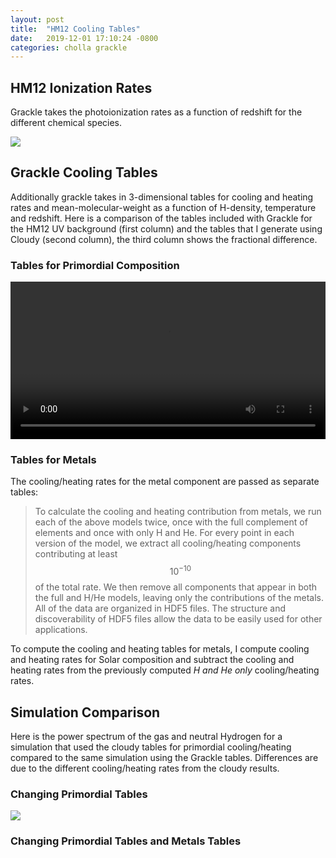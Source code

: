 ```yaml
---
layout: post
title:  "HM12 Cooling Tables"
date:   2019-12-01 17:10:24 -0800
categories: cholla grackle
---
```


## HM12 Ionization Rates

Grackle takes the photoionization rates as a function of redshift for the different chemical species. 

<img src="{{ site.url }}assets/images/hm12_ionization_rates.png"> 


## Grackle Cooling Tables

Additionally grackle takes in 3-dimensional tables for cooling and heating rates and mean-molecular-weight as a function of H-density, temperature and redshift. Here is a comparison of the tables included with Grackle for the HM12 UV background (first column) and the tables that I generate using Cloudy (second column), the third column shows the fractional difference. 


### Tables for Primordial Composition

<div style="text-align: center">
<video src="{{ site.url }}assets/videos/cooling_tables_primordial.mp4" width="100%"  height="auto" controls preload> </video>
</div>

### Tables for Metals

The cooling/heating rates for the metal component are passed as separate tables:


> To calculate the cooling and heating contribution from metals, we run each of the above models twice, once with the full complement of elements and once with only H and He. For every point in each version of the model, we extract all cooling/heating components contributing at least $$10^{−10}$$ of the total rate. We then remove all components that appear in both the full and H/He models, leaving only the contributions of the metals. All of the data are organized in HDF5 files. The structure and discoverability of HDF5 files allow the data to be easily used for other applications. 

To compute the cooling and heating tables for metals, I compute cooling and heating rates for Solar composition and subtract the cooling and heating rates from the previously computed *H and He only* cooling/heating rates.  

## Simulation Comparison 

Here is the power spectrum of the gas and neutral Hydrogen for a simulation that used the cloudy tables for primordial cooling/heating compared to the same simulation using the Grackle tables. Differences are due to the different cooling/heating rates from the cloudy results.

### Changing Primordial Tables
<img src="{{ site.url }}assets/images/ps_256_cool_uv_cloudy_primordial.png"> 



### Changing Primordial Tables and Metals Tables


